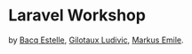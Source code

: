 # Laravel Workshop 

by [Bacq Estelle](https://github.com/BacqEstelle), [Gilotaux Ludivic](https://github.com/Ludgil), [Markus Emile](https://github.com/emilemarkus).

